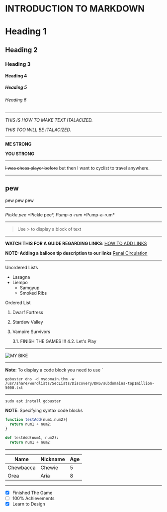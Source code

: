 # INTRODUCTION TO MARKDOWN

<!-- HEADINGS  -->
# Heading 1
## Heading 2
### Heading 3
#### Heading 4
##### Heading 5
###### Heading 6

---
<!--  Italics -->
_THIS IS HOW TO MAKE TEXT ITALACIZED._

*THIS TOO WILL BE ITALACIZED.*

---
<!--  Strong  -->

**ME STRONG**

__YOU STRONG__

---
<!--  Strike through  -->
~~I was chess player before~~ but then I want to cyclist to travel anywhere.

---

<!--  HORIZONTAL LINE --->
pew 
---
pew pew pew 
___

<!--  Escape Character Rule with Backslash  -->
*Pickle pee* \*Pickle pee*, *Pump-a-rum* \*Pump-a-rum*

--- 

<!--  Blockquote Rule -->
> Use \> to display a block of text

---
<!--  Links  -->

**WATCH THIS FOR A GUIDE REGARDING LINKS**:
[HOW TO ADD LINKS](https://www.youtube.com/watch?v=9czg4DSaRTM&list=PLHztOObXYCYGL2DNt5yVzeTyyyohG50tv&index=9)

__NOTE: Adding a balloon tip description to our links__
[Renai Circulation](https://www.youtube.com/watch?v=RQmEERvqq70/ "Everybody's Circulation")

---
<!--  Unordered Lists -->

Unordered Lists
* Lasagna
* Liempo
  * Samgyup
  * Smoked Ribs

<!--  Ordered Lists -->

Ordered List
1. Dwarf Fortress
2. Stardew Valley
3. Vampire Survivors

    3.1. FINISH THE GAMES !!!
    4.2. Let's Play
    
---
<!-- ADD IMAGE -->
![MY BIKE](https://images.pexels.com/photos/3829227/pexels-photo-3829227.jpeg?auto=compress&cs=tinysrgb&w=1260&h=750&dpr=1)

---

<!-- Code Block -->

**Note**: To display a code block you need to use \`

`gobuster dns -d mydomain.thm -w /usr/share/wordlists/SecLists/Discovery/DNS/subdomains-top1million-5000.txt`

---

<!-- GitHub Flavor Set of Code Block -->

```install gobuster
sudo apt install gobuster
```

**NOTE**: Specifying syntax code blocks

```javascript
function testAdd(num1,num2){
  return num1 + num2;
}
```

```python
def testAdd(num1, num2):
  return num1 + num2
```

---

<!-- Table Rules -->
|  Name  | Nickname|  Age  |
|--------|---------|-------|
| Chewbacca| Chewie |   5  |
| Orea | Aria |   8  |

---

<!-- Task Lists -->
* [x] Finished The Game
* [ ] 100% Achievements
* [x] Learn to Design
